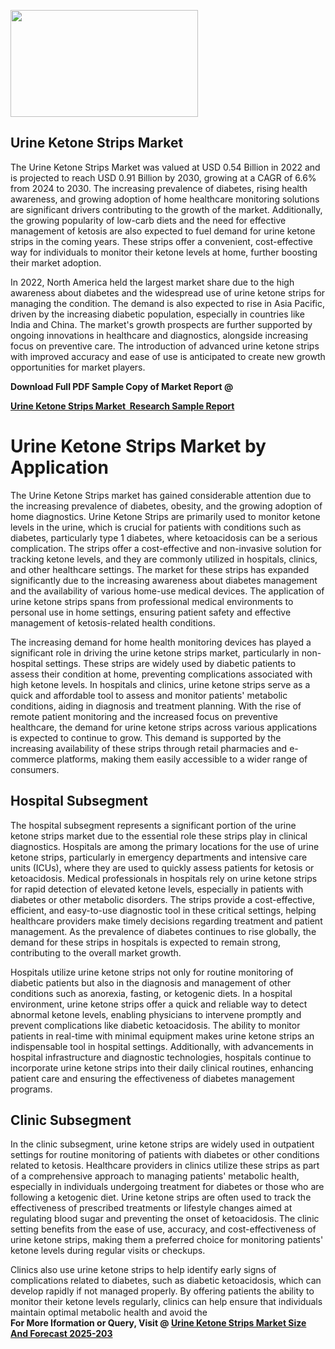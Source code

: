 <p><img class="alignnone size-medium wp-image-20088" src="https://ffe5etoiles.com/wp-content/uploads/2024/12/MST1-300x171.png" alt="" width="300" height="171" /></p><p> <h2>Urine Ketone Strips Market </h2><p>The Urine Ketone Strips Market was valued at USD 0.54 Billion in 2022 and is projected to reach USD 0.91 Billion by 2030, growing at a CAGR of 6.6% from 2024 to 2030. The increasing prevalence of diabetes, rising health awareness, and growing adoption of home healthcare monitoring solutions are significant drivers contributing to the growth of the market. Additionally, the growing popularity of low-carb diets and the need for effective management of ketosis are also expected to fuel demand for urine ketone strips in the coming years. These strips offer a convenient, cost-effective way for individuals to monitor their ketone levels at home, further boosting their market adoption.</p><p>In 2022, North America held the largest market share due to the high awareness about diabetes and the widespread use of urine ketone strips for managing the condition. The demand is also expected to rise in Asia Pacific, driven by the increasing diabetic population, especially in countries like India and China. The market's growth prospects are further supported by ongoing innovations in healthcare and diagnostics, alongside increasing focus on preventive care. The introduction of advanced urine ketone strips with improved accuracy and ease of use is anticipated to create new growth opportunities for market players.</p></p><p><strong>Download Full PDF Sample Copy of Market Report @</strong></p><p><strong><a href="https://www.verifiedmarketreports.com/download-sample/?rid=240392&utm_source=Sites-google&utm_medium=265" target="_blank">Urine Ketone Strips Market &nbsp;Research Sample Report</a></strong></p><p><h1>Urine Ketone Strips Market by Application</h1> <p>The Urine Ketone Strips market has gained considerable attention due to the increasing prevalence of diabetes, obesity, and the growing adoption of home diagnostics. Urine Ketone Strips are primarily used to monitor ketone levels in the urine, which is crucial for patients with conditions such as diabetes, particularly type 1 diabetes, where ketoacidosis can be a serious complication. The strips offer a cost-effective and non-invasive solution for tracking ketone levels, and they are commonly utilized in hospitals, clinics, and other healthcare settings. The market for these strips has expanded significantly due to the increasing awareness about diabetes management and the availability of various home-use medical devices. The application of urine ketone strips spans from professional medical environments to personal use in home settings, ensuring patient safety and effective management of ketosis-related health conditions.</p> <p>The increasing demand for home health monitoring devices has played a significant role in driving the urine ketone strips market, particularly in non-hospital settings. These strips are widely used by diabetic patients to assess their condition at home, preventing complications associated with high ketone levels. In hospitals and clinics, urine ketone strips serve as a quick and affordable tool to assess and monitor patients' metabolic conditions, aiding in diagnosis and treatment planning. With the rise of remote patient monitoring and the increased focus on preventive healthcare, the demand for urine ketone strips across various applications is expected to continue to grow. This demand is supported by the increasing availability of these strips through retail pharmacies and e-commerce platforms, making them easily accessible to a wider range of consumers.</p> <h2>Hospital Subsegment</h2> <p>The hospital subsegment represents a significant portion of the urine ketone strips market due to the essential role these strips play in clinical diagnostics. Hospitals are among the primary locations for the use of urine ketone strips, particularly in emergency departments and intensive care units (ICUs), where they are used to quickly assess patients for ketosis or ketoacidosis. Medical professionals in hospitals rely on urine ketone strips for rapid detection of elevated ketone levels, especially in patients with diabetes or other metabolic disorders. The strips provide a cost-effective, efficient, and easy-to-use diagnostic tool in these critical settings, helping healthcare providers make timely decisions regarding treatment and patient management. As the prevalence of diabetes continues to rise globally, the demand for these strips in hospitals is expected to remain strong, contributing to the overall market growth.</p> <p>Hospitals utilize urine ketone strips not only for routine monitoring of diabetic patients but also in the diagnosis and management of other conditions such as anorexia, fasting, or ketogenic diets. In a hospital environment, urine ketone strips offer a quick and reliable way to detect abnormal ketone levels, enabling physicians to intervene promptly and prevent complications like diabetic ketoacidosis. The ability to monitor patients in real-time with minimal equipment makes urine ketone strips an indispensable tool in hospital settings. Additionally, with advancements in hospital infrastructure and diagnostic technologies, hospitals continue to incorporate urine ketone strips into their daily clinical routines, enhancing patient care and ensuring the effectiveness of diabetes management programs.</p> <h2>Clinic Subsegment</h2> <p>In the clinic subsegment, urine ketone strips are widely used in outpatient settings for routine monitoring of patients with diabetes or other conditions related to ketosis. Healthcare providers in clinics utilize these strips as part of a comprehensive approach to managing patients' metabolic health, especially in individuals undergoing treatment for diabetes or those who are following a ketogenic diet. Urine ketone strips are often used to track the effectiveness of prescribed treatments or lifestyle changes aimed at regulating blood sugar and preventing the onset of ketoacidosis. The clinic setting benefits from the ease of use, accuracy, and cost-effectiveness of urine ketone strips, making them a preferred choice for monitoring patients' ketone levels during regular visits or checkups.</p> <p>Clinics also use urine ketone strips to help identify early signs of complications related to diabetes, such as diabetic ketoacidosis, which can develop rapidly if not managed properly. By offering patients the ability to monitor their ketone levels regularly, clinics can help ensure that individuals maintain optimal metabolic health and avoid the<strong><br />For More Iformation or Query, Visit @ <a href="https://www.verifiedmarketreports.com/product/urine-ketone-strips-market/" target="_blank">Urine Ketone Strips Market Size And Forecast 2025-203</a></strong></p>

